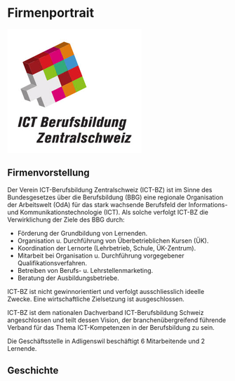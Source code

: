 # Firmenportrait

![Bild 1](res/01.jpg)

## Firmenvorstellung 

Der Verein ICT-Berufsbildung Zentralschweiz (ICT-BZ) ist im Sinne des Bundesgesetzes über die Berufsbildung (BBG) eine regionale Organisation der Arbeitswelt (OdA) für das stark wachsende Berufsfeld der Informations- und Kommunikationstechnologie (ICT). Als solche verfolgt ICT-BZ die Verwirklichung der Ziele des BBG durch:

- Förderung der Grundbildung von Lernenden.
- Organisation u. Durchführung von Überbetrieblichen Kursen (ÜK).
- Koordination der Lernorte (Lehrbetrieb, Schule, ÜK-Zentrum).
- Mitarbeit bei Organisation u. Durchführung vorgegebener Qualifikationsverfahren.
- Betreiben von Berufs- u. Lehrstellenmarketing.
- Beratung der Ausbildungsbetriebe.

ICT-BZ ist nicht gewinnorientiert und verfolgt ausschliesslich ideelle Zwecke. Eine wirtschaftliche Zielsetzung ist ausgeschlossen. 

ICT-BZ ist dem nationalen Dachverband ICT-Berufsbildung Schweiz angeschlossen und teilt dessen Vision, der branchenübergreifend führende Verband für das Thema ICT-Kompetenzen in der Berufsbildung zu sein.

Die Geschäftsstelle in Adligenswil beschäftigt 6 Mitarbeitende und 2 Lernende.


## Geschichte 

[comment]: todo
